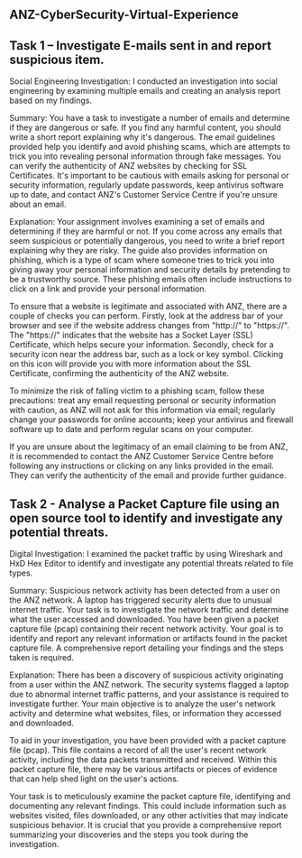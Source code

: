 ## ANZ-CyberSecurity-Virtual-Experience


## Task 1 – Investigate E-mails sent in and report suspicious item. 
Social Engineering Investigation: I conducted an investigation into social engineering by examining multiple emails and creating an analysis report based on my findings.


Summary: You have a task to investigate a number of emails and determine if they are dangerous or safe. If you find any harmful content, you should write a short report explaining why it's dangerous. The email guidelines provided help you identify and avoid phishing scams, which are attempts to trick you into revealing personal information through fake messages. You can verify the authenticity of ANZ websites by checking for SSL Certificates. It's important to be cautious with emails asking for personal or security information, regularly update passwords, keep antivirus software up to date, and contact ANZ's Customer Service Centre if you're unsure about an email.

Explanation: Your assignment involves examining a set of emails and determining if they are harmful or not. If you come across any emails that seem suspicious or potentially dangerous, you need to write a brief report explaining why they are risky. The guide also provides information on phishing, which is a type of scam where someone tries to trick you into giving away your personal information and security details by pretending to be a trustworthy source. These phishing emails often include instructions to click on a link and provide your personal information.

To ensure that a website is legitimate and associated with ANZ, there are a couple of checks you can perform. Firstly, look at the address bar of your browser and see if the website address changes from "http://" to "https://". The "https://" indicates that the website has a Socket Layer (SSL) Certificate, which helps secure your information. Secondly, check for a security icon near the address bar, such as a lock or key symbol. Clicking on this icon will provide you with more information about the SSL Certificate, confirming the authenticity of the ANZ website.

To minimize the risk of falling victim to a phishing scam, follow these precautions: treat any email requesting personal or security information with caution, as ANZ will not ask for this information via email; regularly change your passwords for online accounts; keep your antivirus and firewall software up to date and perform regular scans on your computer.

If you are unsure about the legitimacy of an email claiming to be from ANZ, it is recommended to contact the ANZ Customer Service Centre before following any instructions or clicking on any links provided in the email. They can verify the authenticity of the email and provide further guidance.




## Task 2 - Analyse a Packet Capture file using an open source tool to identify and investigate any potential threats.
Digital Investigation: I examined the packet traffic by using Wireshark and HxD Hex Editor to identify and investigate any potential threats related to file types.


Summary: Suspicious network activity has been detected from a user on the ANZ network. A laptop has triggered security alerts due to unusual internet traffic. Your task is to investigate the network traffic and determine what the user accessed and downloaded. You have been given a packet capture file (pcap) containing their recent network activity. Your goal is to identify and report any relevant information or artifacts found in the packet capture file. A comprehensive report detailing your findings and the steps taken is required.

Explanation: There has been a discovery of suspicious activity originating from a user within the ANZ network. The security systems flagged a laptop due to abnormal internet traffic patterns, and your assistance is required to investigate further. Your main objective is to analyze the user's network activity and determine what websites, files, or information they accessed and downloaded.

To aid in your investigation, you have been provided with a packet capture file (pcap). This file contains a record of all the user's recent network activity, including the data packets transmitted and received. Within this packet capture file, there may be various artifacts or pieces of evidence that can help shed light on the user's actions.

Your task is to meticulously examine the packet capture file, identifying and documenting any relevant findings. This could include information such as websites visited, files downloaded, or any other activities that may indicate suspicious behavior. It is crucial that you provide a comprehensive report summarizing your discoveries and the steps you took during the investigation.
